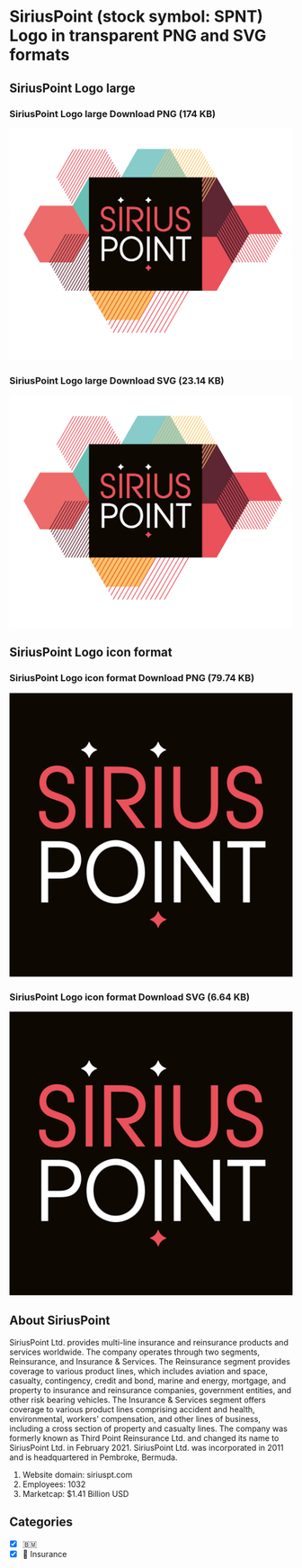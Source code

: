 # SiriusPoint  (stock symbol: SPNT) Logo in transparent PNG and SVG formats

## SiriusPoint  Logo large

### SiriusPoint  Logo large Download PNG (174 KB)

![SiriusPoint  Logo large Download PNG (174 KB)](/img/orig/SPNT_BIG-df3b1054.png)

### SiriusPoint  Logo large Download SVG (23.14 KB)

![SiriusPoint  Logo large Download SVG (23.14 KB)](/img/orig/SPNT_BIG-c27e6114.svg)

## SiriusPoint  Logo icon format

### SiriusPoint  Logo icon format Download PNG (79.74 KB)

![SiriusPoint  Logo icon format Download PNG (79.74 KB)](/img/orig/SPNT-8618afcc.png)

### SiriusPoint  Logo icon format Download SVG (6.64 KB)

![SiriusPoint  Logo icon format Download SVG (6.64 KB)](/img/orig/SPNT-df5ef537.svg)

## About SiriusPoint 

SiriusPoint Ltd. provides multi-line insurance and reinsurance products and services worldwide. The company operates through two segments, Reinsurance, and Insurance & Services. The Reinsurance segment provides coverage to various product lines, which includes aviation and space, casualty, contingency, credit and bond, marine and energy, mortgage, and property to insurance and reinsurance companies, government entities, and other risk bearing vehicles. The Insurance & Services segment offers coverage to various product lines comprising accident and health, environmental, workers' compensation, and other lines of business, including a cross section of property and casualty lines. The company was formerly known as Third Point Reinsurance Ltd. and changed its name to SiriusPoint Ltd. in February 2021. SiriusPoint Ltd. was incorporated in 2011 and is headquartered in Pembroke, Bermuda.

1. Website domain: siriuspt.com
2. Employees: 1032
3. Marketcap: $1.41 Billion USD


## Categories
- [x] 🇧🇲
- [x] 🏦 Insurance
